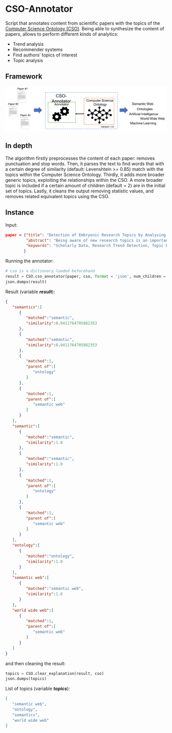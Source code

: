 # CSO-Annotator

Script that annotates content from scientific papers with the topics of the [Computer Science Ontology (CSO)](https://cso.kmi.open.ac.uk). Being able to synthesize the content of papers, allows to perform different kinds of analytics:
* Trend analysis
* Recommender systems
* Find authors’ topics of interest
* Topic analysis

## Framework
![Framework of CSO Annotator](/pics/framework.png "Framework of CSO Annotator")

## In depth
The algorithm firstly preprocesses the content of each paper: removes punctuation and stop words.
Then, it parses the text to find words that with a certain degree of similarity (default: Levenshtein >= 0.85) match with the topics within the Computer Science Ontology.
Thirdly, it adds more broader generic topics, exploiting the relationships within the CSO. A more broader topic is included if a certain amount of children (default = 2) are in the initial set of topics.
Lastly, it cleans the output removing statistic values, and removes related equivalent topics using the CSO.

## Instance
Input:
```json
paper = {"title": "Detection of Embryonic Research Topics by Analysing Semantic Topic Networks",
         "abstract": "Being aware of new research topics is an important asset for anybody involved in the research environment, including researchers, academic publishers and institutional funding bodies. In recent years, the amount of scholarly data available on the web has increased steadily, allowing the development of several approaches for detecting emerging research topics and assessing their trends. However, current methods focus on the detection of topics which are already associated with a label or a substantial number of documents. In this paper, we address instead the issue of detecting embryonic topics, which do not possess these characteristics yet. We suggest that it is possible to forecast the emergence of novel research topics even at such early stage and demonstrate that the emergence of a new topic can be anticipated by analysing the dynamics of pre-existing topics. We present an approach to evaluate such dynamics and an experiment on a sample of 3 million research papers, which confirms our hypothesis. In particular, we found that the pace of collaboration in sub-graphs of topics that will give rise to novel topics is significantly higher than the one in the control group.",
         "keywords": "Scholarly Data, Research Trend Detection, Topic Emergence Detection, Topic Discovery, Semantic Web, Ontology"
        }
```

Running the annotator:
```python
# cso is a dictionary loaded beforehand
result = CSO.cso_annotator(paper, cso, format = 'json', num_children = 1, min_similarity=0.9)
json.dumps(result)
```
Result (variable **_result_**):
```json
{  
   "semantics":[  
      {  
         "matched":"semantic",
         "similarity":0.9411764705882353
      },
      {  
         "matched":"semantic",
         "similarity":0.9411764705882353
      },
      {  
         "matched":1,
         "parent of":[  
            "ontology"
         ]
      },
      {  
         "matched":1,
         "parent of":[  
            "semantic web"
         ]
      }
   ],
   "semantic":[  
      {  
         "matched":"semantic",
         "similarity":1.0
      },
      {  
         "matched":"semantic",
         "similarity":1.0
      },
      {  
         "matched":1,
         "parent of":[  
            "ontology"
         ]
      },
      {  
         "matched":1,
         "parent of":[  
            "semantic web"
         ]
      }
   ],
   "ontology":[  
      {  
         "matched":"ontology",
         "similarity":1.0
      }
   ],
   "semantic web":[  
      {  
         "matched":"semantic web",
         "similarity":1.0
      }
   ],
   "world wide web":[  
      {  
         "matched":1,
         "parent of":[  
            "semantic web"
         ]
      }
   ]
}
```

and then cleaning the result:
```python
topics = CSO.clear_explanation(result, cso)
json.dumps(topics)
```

List of topics (variable **_topics_**):
```json
[  
   "semantic web",
   "ontology",
   "semantics",
   "world wide web"
]
```